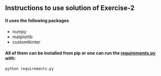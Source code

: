 ## Instructions to use solution of Exercise-2
#### It uses the following packages
- numpy
- matplotlib
- customtkinter
#### All of them can be installed from pip or one can run the [requirements.py](excercise2/requirements.py) with:
`python requirements.py`
